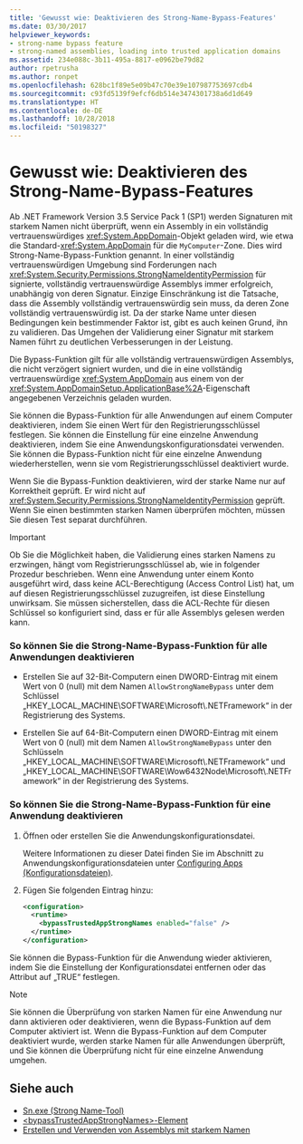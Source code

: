 ```yaml
---
title: 'Gewusst wie: Deaktivieren des Strong-Name-Bypass-Features'
ms.date: 03/30/2017
helpviewer_keywords:
- strong-name bypass feature
- strong-named assemblies, loading into trusted application domains
ms.assetid: 234e088c-3b11-495a-8817-e0962be79d82
author: rpetrusha
ms.author: ronpet
ms.openlocfilehash: 628bc1f89e5e09b47c70e39e107987753697cdb4
ms.sourcegitcommit: c93fd5139f9efcf6db514e3474301738a6d1d649
ms.translationtype: HT
ms.contentlocale: de-DE
ms.lasthandoff: 10/28/2018
ms.locfileid: "50198327"
---
```

# <a name="how-to-disable-the-strong-name-bypass-feature"></a>Gewusst wie: Deaktivieren des Strong-Name-Bypass-Features
Ab .NET Framework Version 3.5 Service Pack 1 (SP1) werden Signaturen mit starkem Namen nicht überprüft, wenn ein Assembly in ein vollständig vertrauenswürdiges <xref:System.AppDomain>-Objekt geladen wird, wie etwa die Standard-<xref:System.AppDomain> für die `MyComputer`-Zone. Dies wird Strong-Name-Bypass-Funktion genannt. In einer vollständig vertrauenswürdigen Umgebung sind Forderungen nach <xref:System.Security.Permissions.StrongNameIdentityPermission> für signierte, vollständig vertrauenswürdige Assemblys immer erfolgreich, unabhängig von deren Signatur. Einzige Einschränkung ist die Tatsache, dass die Assembly vollständig vertrauenswürdig sein muss, da deren Zone vollständig vertrauenswürdig ist. Da der starke Name unter diesen Bedingungen kein bestimmender Faktor ist, gibt es auch keinen Grund, ihn zu validieren. Das Umgehen der Validierung einer Signatur mit starkem Namen führt zu deutlichen Verbesserungen in der Leistung.  
  
 Die Bypass-Funktion gilt für alle vollständig vertrauenswürdigen Assemblys, die nicht verzögert signiert wurden, und die in eine vollständig vertrauenswürdige <xref:System.AppDomain> aus einem von der <xref:System.AppDomainSetup.ApplicationBase%2A>-Eigenschaft angegebenen Verzeichnis geladen wurden.  
  
 Sie können die Bypass-Funktion für alle Anwendungen auf einem Computer deaktivieren, indem Sie einen Wert für den Registrierungsschlüssel festlegen. Sie können die Einstellung für eine einzelne Anwendung deaktivieren, indem Sie eine Anwendungskonfigurationsdatei verwenden. Sie können die Bypass-Funktion nicht für eine einzelne Anwendung wiederherstellen, wenn sie vom Registrierungsschlüssel deaktiviert wurde.  
  
 Wenn Sie die Bypass-Funktion deaktivieren, wird der starke Name nur auf Korrektheit geprüft. Er wird nicht auf <xref:System.Security.Permissions.StrongNameIdentityPermission> geprüft. Wenn Sie einen bestimmten starken Namen überprüfen möchten, müssen Sie diesen Test separat durchführen.  
  
> [!IMPORTANT]
>  Ob Sie die Möglichkeit haben, die Validierung eines starken Namens zu erzwingen, hängt vom Registrierungsschlüssel ab, wie in folgender Prozedur beschrieben. Wenn eine Anwendung unter einem Konto ausgeführt wird, dass keine ACL-Berechtigung (Access Control List) hat, um auf diesen Registrierungsschlüssel zuzugreifen, ist diese Einstellung unwirksam. Sie müssen sicherstellen, dass die ACL-Rechte für diesen Schlüssel so konfiguriert sind, dass er für alle Assemblys gelesen werden kann.  
  
### <a name="to-disable-the-strong-name-bypass-feature-for-all-applications"></a>So können Sie die Strong-Name-Bypass-Funktion für alle Anwendungen deaktivieren  
  
-   Erstellen Sie auf 32-Bit-Computern einen DWORD-Eintrag mit einem Wert von 0 (null) mit dem Namen `AllowStrongNameBypass` unter dem Schlüssel „HKEY_LOCAL_MACHINE\SOFTWARE\Microsoft\\.NETFramework“ in der Registrierung des Systems.  
  
-   Erstellen Sie auf 64-Bit-Computern einen DWORD-Eintrag mit einem Wert von 0 (null) mit dem Namen `AllowStrongNameBypass` unter den Schlüsseln „HKEY_LOCAL_MACHINE\SOFTWARE\Microsoft\\.NETFramework“ und „HKEY_LOCAL_MACHINE\SOFTWARE\Wow6432Node\Microsoft\\.NETFramework“ in der Registrierung des Systems.  
  
### <a name="to-disable-the-strong-name-bypass-feature-for-a-single-application"></a>So können Sie die Strong-Name-Bypass-Funktion für eine Anwendung deaktivieren  
  
1.  Öffnen oder erstellen Sie die Anwendungskonfigurationsdatei.  
  
     Weitere Informationen zu dieser Datei finden Sie im Abschnitt zu Anwendungskonfigurationsdateien unter [Configuring Apps (Konfigurationsdateien)](../../../docs/framework/configure-apps/index.md).  
  
2.  Fügen Sie folgenden Eintrag hinzu:  
  
    ```xml  
    <configuration>  
      <runtime>  
        <bypassTrustedAppStrongNames enabled="false" />  
      </runtime>  
    </configuration>  
    ```  
  
 Sie können die Bypass-Funktion für die Anwendung wieder aktivieren, indem Sie die Einstellung der Konfigurationsdatei entfernen oder das Attribut auf „TRUE“ festlegen.  
  
> [!NOTE]
>  Sie können die Überprüfung von starken Namen für eine Anwendung nur dann aktivieren oder deaktivieren, wenn die Bypass-Funktion auf dem Computer aktiviert ist. Wenn die Bypass-Funktion auf dem Computer deaktiviert wurde, werden starke Namen für alle Anwendungen überprüft, und Sie können die Überprüfung nicht für eine einzelne Anwendung umgehen.  
  
## <a name="see-also"></a>Siehe auch  
- [Sn.exe (Strong Name-Tool)](../../../docs/framework/tools/sn-exe-strong-name-tool.md)  
- [\<bypassTrustedAppStrongNames>-Element](../../../docs/framework/configure-apps/file-schema/runtime/bypasstrustedappstrongnames-element.md)  
- [Erstellen und Verwenden von Assemblys mit starkem Namen](../../../docs/framework/app-domains/create-and-use-strong-named-assemblies.md)
